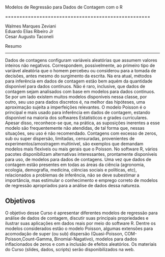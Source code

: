 Modelos de Regressão para Dados de Contagem com o R

===================================================


Walmes Marques Zeviani\
Eduardo Elias Ribeiro Jr\
Cesar Augusto Taconeli

 
Resumo

------

Dados de contagens configuram variáveis aleatórias que assumem valores inteiros não
negativos.  Correspondem, possivelmente, ao primeiro tipo de variável aleatória que o homem
percebeu ou considerou para a tomada de decisões, antes mesmo do surgimento da
escrita.
Na era atual, métodos para inferência em dados de contagem estão bem
aquém da quantidade disponível para dados contínuos. Não é raro,
inclusive, que dados de contagem sejam analisados com base em modelos para dados
contínuos. Se por um lado existem muitos modelos disponíveis nessa
classe, por outro, seu uso para dados discretos é, na melhor das
hipóteses, uma aproximação sujeita a imperfeições relevantes.
O modelo Poisson é o principal e mais usado para inferência em dados de
contagem, estando disponível na maioria dos softwares Estatísticos e
grades curriculares. Apesar disso, reconhece-se que, na prática, as suposições inerentes a esse modelo
são frequentemente não atendidas, de tal forma que, nessas
situações, seu uso é não recomendado.
Contagens com excesso de zeros, sub ou super dispersão, limitadas,
censuradas, provenientes de experimentos/amostragem multinível, são
exemplos que demandam modelos mais flexíveis ou mais gerais que o
Poisson. No software R, vários pacotes disponibilizam alternativas
interessantes, prontamente disponíveis para uso, de modelos para dados de
contagens.
Uma vez que dados de contagem estão presentes em todas as áreas da ciência (agronomia,
ecologia, demografia, medicina, ciências sociais e políticas, etc),
relacionados a problemas de inferência, não se deve subestimar a
importância, mas estimular o conhecimento e emprego correto de modelos
de regressão apropriados para a análise de dados dessa natureza.

Objetivos
---------
O objetivo desse Curso é apresentar diferentes modelos de regressão para análise de
dados de contagem, discutir suas principais propriedades e ilustrar
suas aplicações em dados reais por meio do software R. Dentre os modelos considerados estão o
modelo Poisson, algumas extensões para acomodação de super (ou sub) dispersão
(Quasi-Poisson, COM-Poisson,Count-Gamma, Binomial-Nagativo), modelos para dados
inflacionados de zeros e com a inclusão de efeitos aleatórios.
Os materiais do Curso (slides, dados, scripts) serão disponibilizados na web.